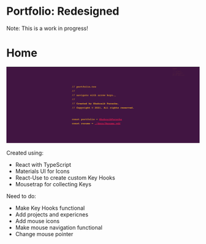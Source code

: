 # Portfolio: Redesigned

Note: This is a work in progress!


# Home
![Home](/sc/sc1.png)


Created using:
- React with TypeScript
- Materials UI for Icons
- React-Use to create custom Key Hooks
- Mousetrap for collecting Keys


Need to do:
- Make Key Hooks functional
- Add projects and expericnes
- Add mouse icons
- Make mouse navigation functional
- Change mouse pointer
